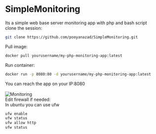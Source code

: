 # SimpleMonitoring
Its a simple web base server monitoring app with php and bash script<br />
clone the session:<br />
```bash
git clone https://github.com/pooyanazad/SimpleMonitoring.git
```
Pull image:<br />
```bash
docker pull yourusername/my-php-monitoring-app:latest
```
Run container: <br />
```bash
docker run -p 8080:80 -d yourusername/my-php-monitoring-app:latest
```
You can reach the app on your IP:8080<br />
<br />
![Monitoring](https://user-images.githubusercontent.com/20085529/163727358-adae0daf-89c4-4bd2-ae69-d0be2520f04d.jpg)
<br />
Edit firewall if needed: <br />
In ubuntu you can use ufw <br />
```bash
ufw enable
ufw status
ufw allow http
ufw status
```

